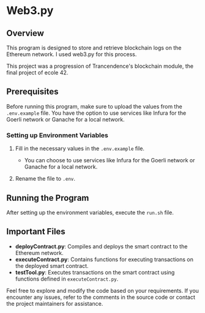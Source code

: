 # Web3.py 

## Overview

This program is designed to store and retrieve blockchain logs on the Ethereum network.
I used web3.py for this process. 

This project was a progression of Trancendence's blockchain module, the final project of ecole 42. 


## Prerequisites

Before running this program, make sure to upload the values from the `.env.example` file. You have the option to use services like Infura for the Goerli network or Ganache for a local network.

### Setting up Environment Variables

1. Fill in the necessary values in the `.env.example` file.
   - You can choose to use services like Infura for the Goerli network or Ganache for a local network.

2. Rename the file to `.env`.

## Running the Program

After setting up the environment variables, execute the `run.sh` file.


## Important Files

- **deployContract.py**: Compiles and deploys the smart contract to the Ethereum network.
- **executeContract.py**: Contains functions for executing transactions on the deployed smart contract.
- **testTool.py**: Executes transactions on the smart contract using functions defined in `executeContract.py`.

Feel free to explore and modify the code based on your requirements. If you encounter any issues, refer to the comments in the source code or contact the project maintainers for assistance.
